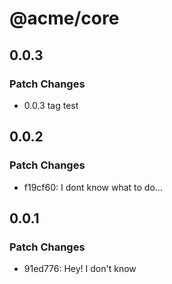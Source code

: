 # @acme/core

## 0.0.3

### Patch Changes

- 0.0.3 tag test

## 0.0.2

### Patch Changes

- f19cf60: I dont know what to do...

## 0.0.1

### Patch Changes

- 91ed776: Hey! I don't know
